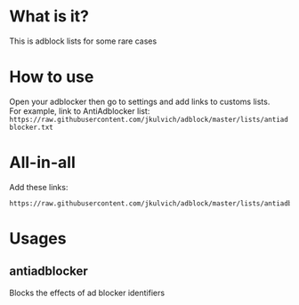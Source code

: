 # What is it?
This is adblock lists for some rare cases

# How to use
Open your adblocker then go to settings and add links to customs lists.  
For example, link to AntiAdblocker list: `https://raw.githubusercontent.com/jkulvich/adblock/master/lists/antiadblocker.txt`

# All-in-all
Add these links:
```
https://raw.githubusercontent.com/jkulvich/adblock/master/lists/antiadblocker.txt
```

# Usages

## antiadblocker
Blocks the effects of ad blocker identifiers
